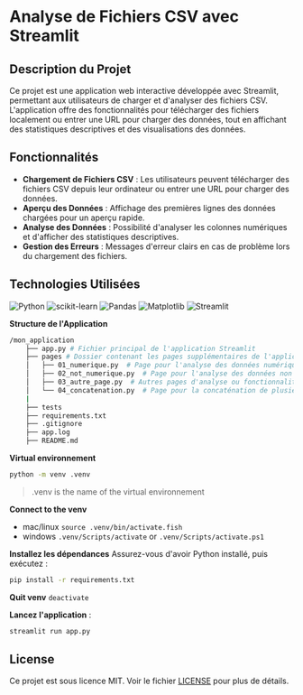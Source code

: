 # Analyse de Fichiers CSV avec Streamlit

## Description du Projet

Ce projet est une application web interactive développée avec Streamlit, permettant aux utilisateurs de charger et d'analyser des fichiers CSV. L'application offre des fonctionnalités pour télécharger des fichiers localement ou entrer une URL pour charger des données, tout en affichant des statistiques descriptives et des visualisations des données.

## Fonctionnalités

- **Chargement de Fichiers CSV** : Les utilisateurs peuvent télécharger des fichiers CSV depuis leur ordinateur ou entrer une URL pour charger des données.
- **Aperçu des Données** : Affichage des premières lignes des données chargées pour un aperçu rapide.
- **Analyse des Données** : Possibilité d'analyser les colonnes numériques et d'afficher des statistiques descriptives.
- **Gestion des Erreurs** : Messages d'erreur clairs en cas de problème lors du chargement des fichiers.

## Technologies Utilisées

![Python](https://img.shields.io/badge/python-3670A0?style=for-the-badge&logo=python&logoColor=ffdd54)
![scikit-learn](https://img.shields.io/badge/scikit--learn-%23F7931E.svg?style=for-the-badge&logo=scikit-learn&logoColor=white)
![Pandas](https://img.shields.io/badge/pandas-%23150458.svg?style=for-the-badge&logo=pandas&logoColor=white)
![Matplotlib](https://img.shields.io/badge/Matplotlib-%23ffffff.svg?style=for-the-badge&logo=Matplotlib&logoColor=black)
![Streamlit](https://img.shields.io/badge/Streamlit-%23ffffff.svg?style=for-the-badge&logo=Streamlit&logoColor=black)

**Structure de l'Application**
```bash
/mon_application
    ├── app.py # Fichier principal de l'application Streamlit
    ├── pages # Dossier contenant les pages supplémentaires de l'application
    │   ├── 01_numerique.py  # Page pour l'analyse des données numériques
    │   ├── 02_not_numerique.py  # Page pour l'analyse des données non numériques
    │   ├── 03_autre_page.py  # Autres pages d'analyse ou fonctionnalités supplémentaires
    │   └── 04_concatenation.py  # Page pour la concaténation de plusieurs DataFrames
    |    
    ├── tests
    ├── requirements.txt
    ├── .gitignore
    ├── app.log
    ├── README.md
```
**Virtual environnement**
```bash
python -m venv .venv
```
> .venv is the name of the virtual environnement 

**Connect to the venv** 

- mac/linux
`source .venv/bin/activate.fish`
- windows
`.venv/Scripts/activate` or `.venv/Scripts/activate.ps1` 

**Installez les dépendances**
Assurez-vous d'avoir Python installé, puis exécutez :
```bash
pip install -r requirements.txt
```

**Quit venv**
`deactivate` 

**Lancez l'application** :
```bash
streamlit run app.py
```
## License

Ce projet est sous licence MIT. Voir le fichier [LICENSE](LICENSE) pour plus de détails.